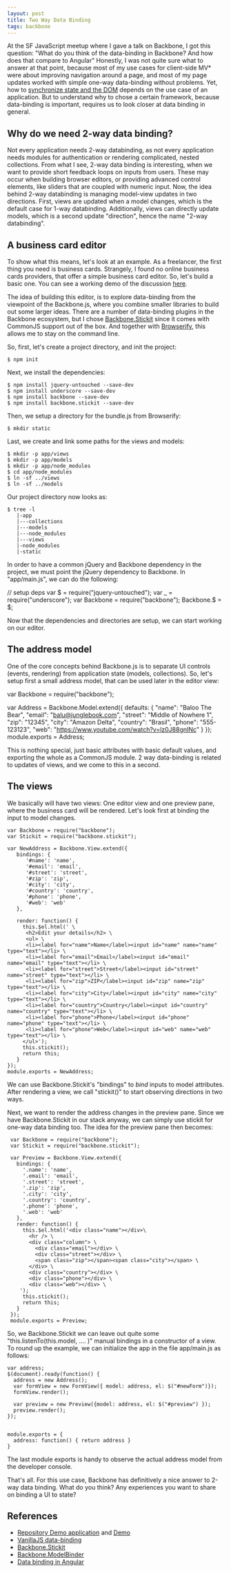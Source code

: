 ```yaml
---
layout: post
title: Two Way Data Binding
tags: backbone
---
```

At the SF JavaScript meetup where I gave a talk on Backbone, I got this question: "What do you think of the data-binding in Backbone? And how does that compare to Angular" Honestly, I was not quite sure what to answer at that point, because most of my use cases for client-side MV* were about improving navigation around a page, and most of my page updates worked with simple one-way data-binding without problems. Yet, how to [synchronize state and the DOM](http://thinkingonthinking.com/key-value-pairs/) depends on the use case of an application. But to understand why to chose a certain framework, because data-binding is important, requires us to look closer at data binding in general.

## Why do we need 2-way data binding?

Not every application needs 2-way databinding, as not every application needs modules for authentication or rendering complicated, nested collections. From what I see, 2-way data binding is interesting, when we want to provide short feedback loops on inputs from users. These may occur when building browser editors, or providing advanced control elements, like sliders that are coupled with numeric input. Now, the idea behind 2-way databinding is managing model-view updates in two directions. First, views are updated when a model changes, which is the default case for 1-way databinding. Additionally, views can directly update models, which is a second update "direction", hence the name "2-way databinding".

## A business card editor

To show what this means, let's look at an example. As a freelancer, the first thing you need is business cards. Strangely, I found no online business cards providers, that offer a simple business card editor. So, let's build a basic one. You can see a working demo of the discussion [here](http://thinkingonthinking.com/businesscards/). 

The idea of building this editor, is to explore data-binding from the viewpoint of the Backbone.js, where you combine smaller libraries to build out some larger ideas. There are a number of data-binding plugins in the Backbone ecosystem, but I chose [Backbone.Stickit](http://nytimes.github.io/backbone.stickit/) since it comes with CommonJS support out of the box. And together with [Browserify](http://thinkingonthinking.com/unix-in-the-browser/), this allows me to stay on the command line.

So, first, let's create a project directory, and init the project:

    $ npm init

Next, we install the dependencies:

    $ npm install jquery-untouched --save-dev
    $ npm install underscore --save-dev
    $ npm install backbone --save-dev
    $ npm install backbone.stickit --save-dev

Then, we setup a directory for the bundle.js from Browserify:

    $ mkdir static

Last, we create and link some paths for the views and models:

    $ mkdir -p app/views
    $ mkdir -p app/models
    $ mkdir -p app/node_modules
    $ cd app/node_modules
    $ ln -sf ../views
    $ ln -sf ../models


Our project directory now looks as:

    $ tree -l
       |-app
       |---collections
       |---models
       |---node_modules
       |---views
       |-node_modules
       |-static

In order to have a common jQuery and Backbone dependency in the project, we must point the jQuery dependency to Backbone.
In "app/main.js", we can do the following:


   // setup deps
   var $ = require("jquery-untouched");
   var _ = require("underscore");
   var Backbone = require("backbone");
   Backbone.$ = $;


Now that the dependencies and directories are setup, we can start working on our editor.

## The address model

One of the core concepts behind Backbone.js is to separate UI controls (events, rendering) from application state (models, collections). So, let's setup first a small address model, that can be used later in the editor view:

   var Backbone = require("backbone");

   var Address = Backbone.Model.extend({
     defaults: {
       "name": "Baloo The Bear",
       "email": "balu@junglebook.com",
       "street": "Middle of Nowhere 1",
       "zip": "12345",
       "city": "Amazon Delta",
       "country": "Brasil",
       "phone": "555-123123",
       "web": "https://www.youtube.com/watch?v=lz0J88gnINc"
     }
   });
   module.exports = Address;

This is nothing special, just basic attributes with basic default values, and exporting the whole as a CommonJS module. 2 way data-binding is related to updates of views, and we come to this in a second.
    
## The views

We basically will have two views: One editor view and one preview pane, where the business card will be rendered. Let's look first at binding the input to model changes.

    var Backbone = require("backbone");
    var Stickit = require("backbone.stickit");
    
    var NewAddress = Backbone.View.extend({
       bindings: {
          '#name': 'name',
          '#email': 'email',
          '#street': 'street',
          '#zip': 'zip',
          '#city': 'city',
          '#country': 'country',
          '#phone': 'phone',
          '#web': 'web'
       },
    
       render: function() {
         this.$el.html(' \
          <h2>Edit your details</h2> \
          <ul> \
          <li><label for="name">Name</label><input id="name" name="name" type="text"></li> \
          <li><label for="email">Email</label><input id="email" name="email" type="text"></li> \
          <li><label for="street">Street</label><input id="street" name="street" type="text"></li> \
          <li><label for="zip">ZIP</label><input id="zip" name="zip" type="text"></li> \
          <li><label for="city">City</label><input id="city" name="city" type="text"></li> \
          <li><label for="country">Country</label><input id="country" name="country" type="text"></li> \
          <li><label for="phone">Phone</label><input id="phone" name="phone" type="text"></li> \
          <li><label for="phone">Web</label><input id="web" name="web" type="text"></li> \
         </ul>');
         this.stickit();
         return this;
       }
    });
    module.exports = NewAddress;

We can use Backbone.Stickit's "bindings" to _bind_ inputs to model attributes. After rendering a view, we call "stickit()" to start observing directions in two ways.

Next, we want to render the address changes in the preview pane. Since we have Backbone.Stickit in our stack anyway, we can simply use stickit for one-way data binding too. The idea for the preview pane then becomes:

     var Backbone = require("backbone");
     var Stickit = require("backbone.stickit");
     
     var Preview = Backbone.View.extend({
       bindings: {
         '.name': 'name',
         '.email': 'email',
         '.street': 'street',
         '.zip': 'zip',
         '.city': 'city',
         '.country': 'country',
         '.phone': 'phone',
         '.web': 'web'
       },
       render: function() {
         this.$el.html('<div class="name"></div>\
           <hr /> \
           <div class="column"> \
             <div class="email"></div> \
             <div class="street"></div> \
             <span class="zip"></span><span class="city"></span> \
           </div> \
           <div class="country"></div> \
           <div class="phone"></div> \
           <div class="web"></div> \
        ');
         this.stickit();
         return this;
       }
     });
     module.exports = Preview;

So, we Backbone.Stickit we can leave out quite some "this.listenTo(this.model, .... )" manual bindings in a constructor of a view.
To round up the example, we can initialize the app in the file app/main.js as follows:

    var address;
    $(document).ready(function() {
      address = new Address();
      var formView = new FormView({ model: address, el: $("#newForm")});
      formView.render();
    
      var preview = new Preview({model: address, el: $("#preview") });
      preview.render();
    });


    module.exports = {
      address: function() { return address }
    }

The last module exports is handy to observe the actual address model from the developer console.

That's all. For this use case, Backbone has definitively a nice answer to 2-way data binding. What do you think? Any experiences you want to share on binding a UI to state?

## References

* [Repository Demo application](https://github.com/mulderp/businesscards) and [Demo](http://thinkingonthinking.com/businesscards)
* [VanillaJS data-binding](http://www.lucaongaro.eu/blog/2012/12/02/easy-two-way-data-binding-in-javascript/)
* [Backbone.Stickit](http://nytimes.github.io/backbone.stickit/)
* [Backbone.ModelBinder](https://github.com/theironcook/Backbone.ModelBinder)
* [Data binding in Angular](http://docs.angularjs.org/guide/databinding)
